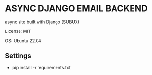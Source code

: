 # ASYNC DJANGO EMAIL BACKEND

async site built with Django (SUBUX)

License: MIT

OS: Ubuntu 22.04

## Settings

-   pip install -r requirements.txt

